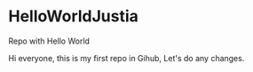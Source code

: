 # HelloWorldJustia
Repo with Hello World

Hi everyone, this is my first repo in Gihub, Let's do any changes.
